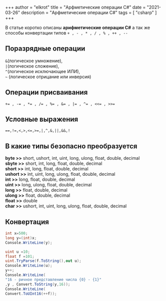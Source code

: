 +++
author = "elkrot"
title = "Арфметические операции C#"
date = "2021-03-26"
description = "Арфметические операции C#"
tags = [
    "csharp"
]
+++

В статье коротко описаны **арифметические операции C#** а так же способы конвертации типов<!--more-->
`+ , - , * , / , % , ++ , --`

Поразрядные операции
--------------------

`&`(логическое умножение),\
`|`(логическое сложение),\
*`^`*(логическое исключающее ИЛИ),\
`~` (логическое отрицание или инверсия)

Операции присваивания
--------------------

`+= , -= , *= , /= , %= , &= , |= , ^= , <<= , >>=`

Условные выражения
--------------------

`==,!=,<,>,<=,>=,|,^,&,||,&&,!`

В какие типы безопасно преобразуется
--------------------

**byte >>** short, ushort, int, uint, long, ulong, float, double, decimal\
**sbyte >>** short, int, long, float, double, decimal\
**short >>** int, long, float, double, decimal\
**ushort >>** int, uint, long, ulong, float, double, decimal\
**int >>** long, float, double, decimal\
**uint >>** long, ulong, float, double, decimal\
**long >>** float, double, decimal\
**ulong >>** float, double, decimal\
**float >>** double\
**char >>** ushort, int, uint, long, ulong, float, double, decimal

Конвертация
--------------------

```csharp
int x=500;
long y=(int)x;
Console.WriteLine(y);

uint u =10;
float f =101;
uint.TryParse(f.ToString(),out u);
Console.WriteLine(u);
y++;
Console.WriteLine(
"16 - ричное представление числа {0} - {1}"
,y , Convert.ToString(y,16));
Console.WriteLine(
Convert.ToUInt16(++f));
```

